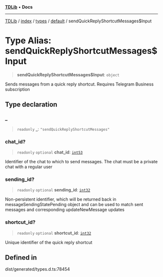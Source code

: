 [**TDLib**](../../../../../../README.md) • **Docs**

***

[TDLib](../../../../../../modules.md) / [index](../../../../../README.md) / [types](../../../README.md) / [default](../README.md) / sendQuickReplyShortcutMessages$Input

# Type Alias: sendQuickReplyShortcutMessages$Input

> **sendQuickReplyShortcutMessages$Input**: `object`

Sends messages from a quick reply shortcut. Requires Telegram Business subscription

## Type declaration

### \_

> `readonly` **\_**: `"sendQuickReplyShortcutMessages"`

### chat\_id?

> `readonly` `optional` **chat\_id**: [`int53`](int53-1.md)

Identifier of the chat to which to send messages. The chat must be a private chat with a regular user

### sending\_id?

> `readonly` `optional` **sending\_id**: [`int32`](int32-1.md)

Non-persistent identifier, which will be returned back in messageSendingStatePending object and can be used to match sent messages and corresponding updateNewMessage updates

### shortcut\_id?

> `readonly` `optional` **shortcut\_id**: [`int32`](int32-1.md)

Unique identifier of the quick reply shortcut

## Defined in

dist/generated/types.d.ts:78454
